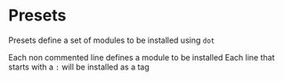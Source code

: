 # Presets

Presets define a set of modules to be installed using `dot`

Each non commented line defines a module to be installed
Each line that starts with a `:` will be installed as a tag
